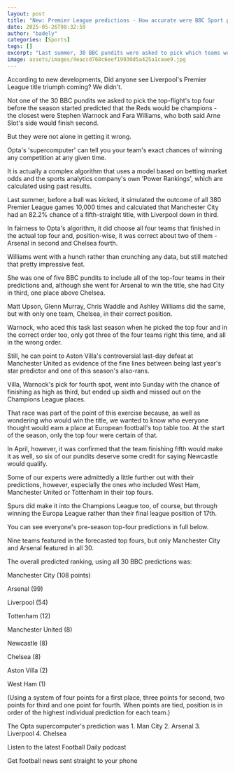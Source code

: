 ```yaml
---
layout: post
title: "New: Premier League predictions - How accurate were BBC Sport pundits?"
date: 2025-05-26T08:32:59
author: "badely"
categories: [Sports]
tags: []
excerpt: "Last summer, 30 BBC pundits were asked to pick which teams would finish in the Premier League's top four, and in which order. How did they get on?"
image: assets/images/4eaccd768c6eef19930d5a425a1caae9.jpg
---
```


According to new developments, Did anyone see Liverpool's Premier League title triumph coming? We didn't.

Not one of the 30 BBC pundits we asked to pick the top-flight's top four before the season started predicted that the Reds would be champions - the closest were Stephen Warnock and Fara Williams, who both said Arne Slot's side would finish second.

But they were not alone in getting it wrong.

Opta's 'supercomputer' can tell you your team's exact chances of winning any competition at any given time.

It is actually a complex algorithm that uses a model based on betting market odds and the sports analytics company's own 'Power Rankings', which are calculated using past results. 

Last summer, before a ball was kicked, it simulated the outcome of all 380 Premier League games 10,000 times and calculated that Manchester City had an 82.2% chance of a fifth-straight title, with Liverpool down in third.

In fairness to Opta's algorithm, it did choose all four teams that finished in the actual top four and, position-wise, it was correct about two of them - Arsenal in second and Chelsea fourth.

Williams went with a hunch rather than crunching any data, but still matched that pretty impressive feat.

She was one of five BBC pundits to include all of the top-four teams in their predictions and, although she went for Arsenal to win the title, she had City in third, one place above Chelsea.

Matt Upson, Glenn Murray, Chris Waddle and Ashley Williams did the same, but with only one team, Chelsea, in their correct position.

Warnock, who aced this task last season when he picked the top four and in the correct order too, only got three of the four teams right this time, and all in the wrong order.

Still, he can point to Aston Villa's controversial last-day defeat at Manchester United as evidence of the fine lines between being last year's star predictor and one of this season's also-rans.

Villa, Warnock's pick for fourth spot, went into Sunday with the chance of finishing as high as third, but ended up sixth and missed out on the Champions League places.

That race was part of the point of this exercise because, as well as wondering who would win the title, we wanted to know who everyone thought would earn a place at European football's top table too. At the start of the season, only the top four were certain of that.

In April, however, it was confirmed that the team finishing fifth would make it as well, so six of our pundits deserve some credit for saying Newcastle would qualify.

Some of our experts were admittedly a little further out with their predictions, however, especially the ones who included West Ham, Manchester United or Tottenham in their top fours.

Spurs did make it into the Champions League too, of course, but through winning the Europa League rather than their final league position of 17th. 

You can see everyone's pre-season top-four predictions in full below.

Nine teams featured in the forecasted top fours, but only Manchester City and Arsenal featured in all 30.

The overall predicted ranking, using all 30 BBC predictions was:

Manchester City (108 points)

Arsenal (99)

Liverpool (54)

Tottenham (12)

Manchester United (8)

Newcastle (8)

Chelsea (8)

Aston Villa (2)

West Ham (1)

(Using a system of four points for a first place, three points for second, two points for third and one point for fourth. When points are tied, position is in order of the highest individual prediction for each team.)

The Opta supercomputer's prediction was 1. Man City 2. Arsenal 3. Liverpool 4. Chelsea

Listen to the latest Football Daily podcast

Get football news sent straight to your phone


